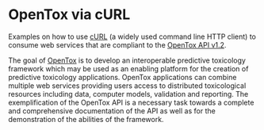 OpenTox via cURL
================

Examples on how to use [cURL](http://curl.haxx.se/) 
(a widely used command line HTTP client)
to consume web services that are compliant to the 
[OpenTox API v1.2](http://opentox.org/dev/apis/api-1.2).

The goal of [OpenTox](http://opentox.org) is to develop 
an interoperable predictive toxicology framework which 
may be used as an enabling platform for the creation of 
predictive toxicology applications.
OpenTox applications can combine multiple web services 
providing users access to distributed toxicological 
resources including data, computer models, validation 
and reporting. The exemplification of the OpenTox API
is a necessary task towards a complete and comprehensive
documentation of the API as well as for the demonstration
of the abilities of the framework.


